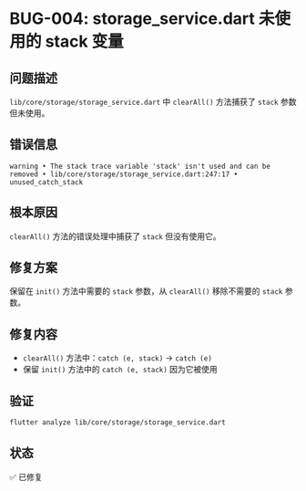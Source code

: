 # BUG-004: storage_service.dart 未使用的 stack 变量

## 问题描述
`lib/core/storage/storage_service.dart` 中 `clearAll()` 方法捕获了 `stack` 参数但未使用。

## 错误信息
```
warning • The stack trace variable 'stack' isn't used and can be removed • lib/core/storage/storage_service.dart:247:17 • unused_catch_stack
```

## 根本原因
`clearAll()` 方法的错误处理中捕获了 `stack` 但没有使用它。

## 修复方案
保留在 `init()` 方法中需要的 `stack` 参数，从 `clearAll()` 移除不需要的 `stack` 参数。

## 修复内容
- `clearAll()` 方法中：`catch (e, stack)` → `catch (e)`
- 保留 `init()` 方法中的 `catch (e, stack)` 因为它被使用

## 验证
```bash
flutter analyze lib/core/storage/storage_service.dart
```

## 状态
✅ 已修复
